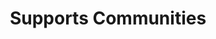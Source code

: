 ---
title: Supports Communities
description: Hexad supports orphanages and retirement homes in India. Currently we are planning to establish a computer coaching centre for mentally and physically handicapped people in Germany.
order: 2
image: /assets/images/socialk-commitment-support-communities.png
lang: en
---